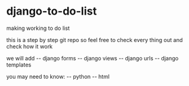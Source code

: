 # django-to-do-list
making working to do list

this is a step by step git repo so feel free to check every thing out and check how it work

we will add 
-- django forms
-- django views
-- django urls 
-- django templates

you may need to know:
-- python
-- html
